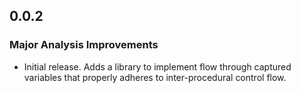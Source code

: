 ## 0.0.2

### Major Analysis Improvements

* Initial release. Adds a library to implement flow through captured variables that properly adheres to inter-procedural control flow.
